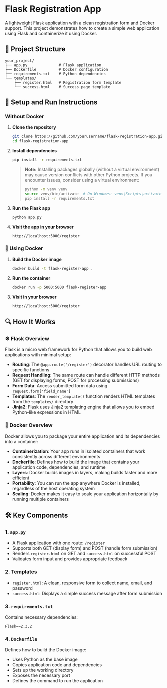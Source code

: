 # Flask Registration App

A lightweight Flask application with a clean registration form and Docker support. This project demonstrates how to create a simple web application using Flask and containerize it using Docker.

## 📁 Project Structure

```
your_project/
├── app.py              # Flask application
├── Dockerfile          # Docker configuration
├── requirements.txt    # Python dependencies
└── templates/
    ├── register.html   # Registration form template
    └── success.html    # Success page template
```

## 🚀 Setup and Run Instructions

### Without Docker

1. **Clone the repository**
   ```bash
   git clone https://github.com/yourusername/flask-registration-app.git
   cd flask-registration-app
   ```

2. **Install dependencies**
   ```bash
   pip install -r requirements.txt
   ```
   
   > **Note:** Installing packages globally (without a virtual environment) may cause version conflicts with other Python projects. If you encounter issues, consider using a virtual environment:
   > ```bash
   > python -m venv venv
   > source venv/bin/activate  # On Windows: venv\Scripts\activate
   > pip install -r requirements.txt
   > ```

3. **Run the Flask app**
   ```bash
   python app.py
   ```

4. **Visit the app in your browser**
   ```
   http://localhost:5000/register
   ```

### 🐳 Using Docker

1. **Build the Docker image**
   ```bash
   docker build -t flask-register-app .
   ```

2. **Run the container**
   ```bash
   docker run -p 5000:5000 flask-register-app
   ```

3. **Visit in your browser**
   ```
   http://localhost:5000/register
   ```

## 🔍 How It Works

### ⚙️ Flask Overview

Flask is a micro web framework for Python that allows you to build web applications with minimal setup:

* **Routing**: The `@app.route('/register')` decorator handles URL routing to specific functions
* **Request Handling**: The same route can handle different HTTP methods (GET for displaying forms, POST for processing submissions)
* **Form Data**: Access submitted form data using `request.form['field_name']`
* **Templates**: The `render_template()` function renders HTML templates from the `templates/` directory
* **Jinja2**: Flask uses Jinja2 templating engine that allows you to embed Python-like expressions in HTML

### 🐳 Docker Overview

Docker allows you to package your entire application and its dependencies into a container:

* **Containerization**: Your app runs in isolated containers that work consistently across different environments
* **Dockerfile**: Defines how to build the image that contains your application code, dependencies, and runtime
* **Layers**: Docker builds images in layers, making builds faster and more efficient
* **Portability**: You can run the app anywhere Docker is installed, regardless of the host operating system
* **Scaling**: Docker makes it easy to scale your application horizontally by running multiple containers

## 🛠️ Key Components

### 1. `app.py`
* A Flask application with one route: `/register`
* Supports both GET (display form) and POST (handle form submission)
* Renders `register.html` on GET and `success.html` on successful POST
* Validates form input and provides appropriate feedback

### 2. Templates
* `register.html`: A clean, responsive form to collect name, email, and password
* `success.html`: Displays a simple success message after form submission

### 3. `requirements.txt`
Contains necessary dependencies:
```
Flask==2.3.2
```

### 4. `Dockerfile`
Defines how to build the Docker image:
* Uses Python as the base image
* Copies application code and dependencies
* Sets up the working directory
* Exposes the necessary port
* Defines the command to run the application
